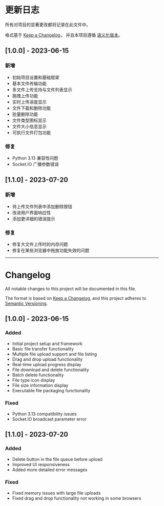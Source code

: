 # 更新日志

所有对项目的显著更改都将记录在此文件中。

格式基于 [Keep a Changelog](https://keepachangelog.com/zh-CN/1.0.0/)，
并且本项目遵循 [语义化版本](https://semver.org/lang/zh-CN/)。

## [1.0.0] - 2023-06-15

### 新增
- 初始项目设置和基础框架
- 基本文件传输功能
- 多文件上传支持与文件列表显示
- 拖拽上传功能
- 实时上传进度显示
- 文件下载和删除功能
- 批量删除功能
- 文件类型图标显示
- 文件大小信息显示
- 可执行文件打包功能

### 修复
- Python 3.13 兼容性问题
- Socket.IO 广播参数错误

## [1.1.0] - 2023-07-20

### 新增
- 待上传文件列表中添加删除按钮
- 改进用户界面响应性
- 添加更详细的错误提示

### 修复
- 修复大文件上传时的内存问题
- 修复在某些浏览器中拖放功能失效的问题

---

# Changelog

All notable changes to this project will be documented in this file.

The format is based on [Keep a Changelog](https://keepachangelog.com/en/1.0.0/),
and this project adheres to [Semantic Versioning](https://semver.org/spec/v2.0.0.html).

## [1.0.0] - 2023-06-15

### Added
- Initial project setup and framework
- Basic file transfer functionality
- Multiple file upload support and file listing
- Drag and drop upload functionality
- Real-time upload progress display
- File download and delete functionality
- Batch delete functionality
- File type icon display
- File size information display
- Executable file packaging functionality

### Fixed
- Python 3.13 compatibility issues
- Socket.IO broadcast parameter error

## [1.1.0] - 2023-07-20

### Added
- Delete button in the file queue before upload
- Improved UI responsiveness
- Added more detailed error messages

### Fixed
- Fixed memory issues with large file uploads
- Fixed drag and drop functionality not working in some browsers